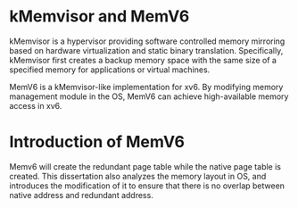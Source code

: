 kMemvisor and MemV6
=========
kMemvisor is a hypervisor providing software controlled memory mirroring based on hardware virtualization and static binary translation. Specifically, kMemvisor first creates a backup memory space with the same size of a specified memory for applications or virtual machines.   

MemV6 is a kMemvisor-like implementation for xv6. By modifying memory management module in the OS, MemV6 can achieve high-available memory access in xv6. 

Introduction of MemV6
=========
Memv6 will create the redundant page table while the native page table is created. This dissertation also analyzes the memory layout in OS, and introduces the modification of it to ensure that there is no overlap between native address and redundant address.

